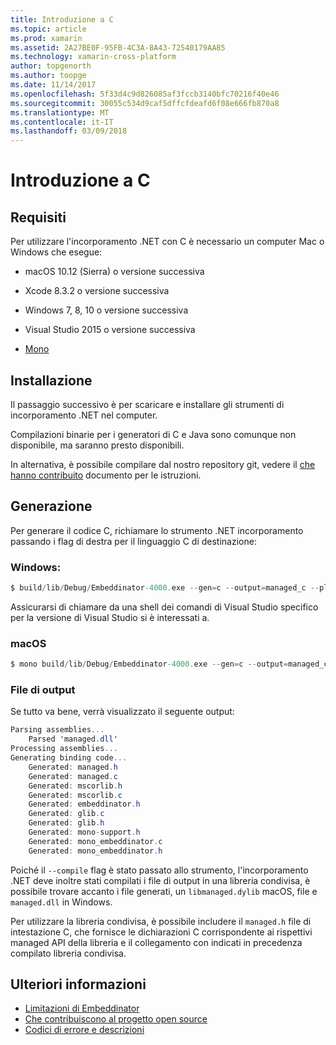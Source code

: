 ```yaml
---
title: Introduzione a C
ms.topic: article
ms.prod: xamarin
ms.assetid: 2A27BE0F-95FB-4C3A-8A43-72540179AA85
ms.technology: xamarin-cross-platform
author: topgenorth
ms.author: toopge
ms.date: 11/14/2017
ms.openlocfilehash: 5f33d4c9d826085af3fccb3140bfc70216f40e46
ms.sourcegitcommit: 30055c534d9caf5dffcfdeafd6f08e666fb870a8
ms.translationtype: MT
ms.contentlocale: it-IT
ms.lasthandoff: 03/09/2018
---
```

# <a name="getting-started-with-c"></a>Introduzione a C


## <a name="requirements"></a>Requisiti

Per utilizzare l'incorporamento .NET con C è necessario un computer Mac o Windows che esegue:

* macOS 10.12 (Sierra) o versione successiva
* Xcode 8.3.2 o versione successiva

* Windows 7, 8, 10 o versione successiva
* Visual Studio 2015 o versione successiva

* [Mono](http://www.mono-project.com/download/)


## <a name="installation"></a>Installazione

Il passaggio successivo è per scaricare e installare gli strumenti di incorporamento .NET nel computer.

Compilazioni binarie per i generatori di C e Java sono comunque non disponibile, ma saranno presto disponibili.

In alternativa, è possibile compilare dal nostro repository git, vedere il [che hanno contribuito](https://github.com/mono/Embeddinator-4000/blob/master/docs/Contributing.md) documento per le istruzioni.


## <a name="generation"></a>Generazione

Per generare il codice C, richiamare lo strumento .NET incorporamento passando i flag di destra per il linguaggio C di destinazione:

### <a name="windows"></a>Windows:

```csharp
$ build/lib/Debug/Embeddinator-4000.exe --gen=c --output=managed_c --platform=windows --compile managed.dll
```

Assicurarsi di chiamare da una shell dei comandi di Visual Studio specifico per la versione di Visual Studio si è interessati a.

### <a name="macos"></a>macOS

```csharp
$ mono build/lib/Debug/Embeddinator-4000.exe --gen=c --output=managed_c --platform=macos --compile managed.dll
```

### <a name="output-files"></a>File di output

Se tutto va bene, verrà visualizzato il seguente output:

```csharp
Parsing assemblies...
    Parsed 'managed.dll'
Processing assemblies...
Generating binding code...
    Generated: managed.h
    Generated: managed.c
    Generated: mscorlib.h
    Generated: mscorlib.c
    Generated: embeddinator.h
    Generated: glib.c
    Generated: glib.h
    Generated: mono-support.h
    Generated: mono_embeddinator.c
    Generated: mono_embeddinator.h
```

Poiché il `--compile` flag è stato passato allo strumento, l'incorporamento .NET deve inoltre stati compilati i file di output in una libreria condivisa, è possibile trovare accanto i file generati, un `libmanaged.dylib` macOS, file e `managed.dll` in Windows.

Per utilizzare la libreria condivisa, è possibile includere il `managed.h` file di intestazione C, che fornisce le dichiarazioni C corrispondente ai rispettivi managed API della libreria e il collegamento con indicati in precedenza compilato libreria condivisa.

## <a name="further-reading"></a>Ulteriori informazioni

* [Limitazioni di Embeddinator](~/tools/dotnet-embedding/limitations.md)
* [Che contribuiscono al progetto open source](https://github.com/mono/Embeddinator-4000/blob/master/docs/Contributing.md)
* [Codici di errore e descrizioni](~/tools/dotnet-embedding/errors.md)
